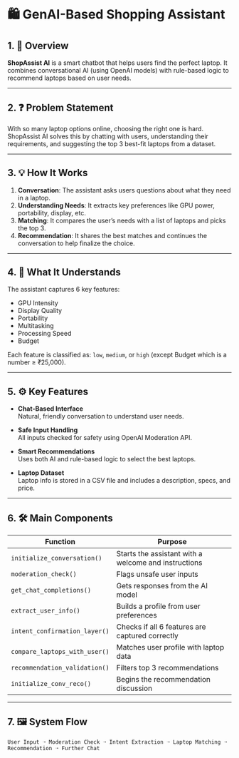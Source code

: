 # 🛍️ GenAI-Based Shopping Assistant

## 1. 📌 Overview

**ShopAssist AI** is a smart chatbot that helps users find the perfect laptop. It combines conversational AI (using OpenAI models) with rule-based logic to recommend laptops based on user needs.

---

## 2. ❓ Problem Statement

With so many laptop options online, choosing the right one is hard. ShopAssist AI solves this by chatting with users, understanding their requirements, and suggesting the top 3 best-fit laptops from a dataset.

---

## 3. 💡 How It Works

1. **Conversation**: The assistant asks users questions about what they need in a laptop.
2. **Understanding Needs**: It extracts key preferences like GPU power, portability, display, etc.
3. **Matching**: It compares the user’s needs with a list of laptops and picks the top 3.
4. **Recommendation**: It shares the best matches and continues the conversation to help finalize the choice.

---

## 4. 🧠 What It Understands

The assistant captures 6 key features:

- GPU Intensity
- Display Quality
- Portability
- Multitasking
- Processing Speed
- Budget

Each feature is classified as: `low`, `medium`, or `high` (except Budget which is a number ≥ ₹25,000).

---

## 5. ⚙️ Key Features

- **Chat-Based Interface**  
  Natural, friendly conversation to understand user needs.

- **Safe Input Handling**  
  All inputs checked for safety using OpenAI Moderation API.

- **Smart Recommendations**  
  Uses both AI and rule-based logic to select the best laptops.

- **Laptop Dataset**  
  Laptop info is stored in a CSV file and includes a description, specs, and price.

---

## 6. 🛠️ Main Components

| Function | Purpose |
|---------|---------|
| `initialize_conversation()` | Starts the assistant with a welcome and instructions |
| `moderation_check()` | Flags unsafe user inputs |
| `get_chat_completions()` | Gets responses from the AI model |
| `extract_user_info()` | Builds a profile from user preferences |
| `intent_confirmation_layer()` | Checks if all 6 features are captured correctly |
| `compare_laptops_with_user()` | Matches user profile with laptop data |
| `recommendation_validation()` | Filters top 3 recommendations |
| `initialize_conv_reco()` | Begins the recommendation discussion |

---

## 7. 🖼️ System Flow

```text
User Input ➝ Moderation Check ➝ Intent Extraction ➝ Laptop Matching ➝ Recommendation ➝ Further Chat

